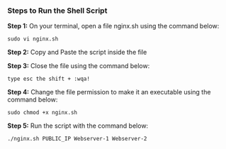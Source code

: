 
### Steps to Run the Shell Script

**Step 1:** On your terminal, open a file nginx.sh using the command below:

```
sudo vi nginx.sh

```

**Step 2:** Copy and Paste the script inside the file

**Step 3:** Close the file using the command below:

```
type esc the shift + :wqa!
```

**Step 4:** Change the file permission to make it an executable using the command below:

```
sudo chmod +x nginx.sh
```

**Step 5:** Run the script with the command below:

```
./nginx.sh PUBLIC_IP Webserver-1 Webserver-2
```